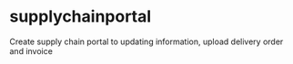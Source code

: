 # supplychainportal
Create supply chain portal to updating information, upload delivery order and invoice
